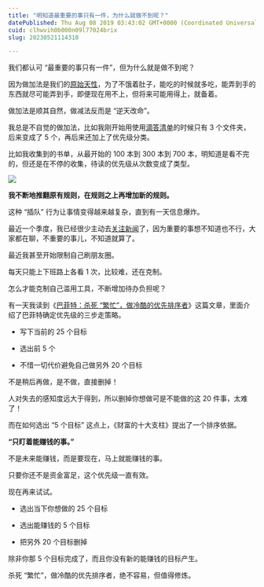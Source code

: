 ```yaml
---
title: "明知道最重要的事只有一件，为什么就做不到呢？"
datePublished: Thu Aug 08 2019 03:43:02 GMT+0000 (Coordinated Universal Time)
cuid: clhwvih0b000n09l77024brix
slug: 20230521114310

---
```


我们都认可 “最重要的事只有一件”，但为什么就是做不到呢？

因为做加法是我们的[原始天性](http://mp.weixin.qq.com/s?__biz=MzI3MzU5MDA1OQ==&mid=2247485766&idx=1&sn=b1661a76652200987008a90f3e197d92&chksm=eb21bb02dc5632143bb1dcc22b6d4b2ea4794144ffdc9277e33820e651c0acd1fc72abd29a88&scene=21#wechat_redirect)，为了不饿着肚子，能吃的时候就多吃，能弄到手的东西就尽可能弄到手，即便现在用不上，但将来可能用得上，就备着。

做加法是顺其自然，做减法反而是 “逆天改命”。

我总是不自觉的做加法，比如我刚开始用使用[滴答清单](http://mp.weixin.qq.com/s?__biz=MzI3MzU5MDA1OQ==&mid=2247485514&idx=1&sn=025245fbf1040fce89e8043c7740de3c&chksm=eb21ba0edc563318314fa23422b459d43810f0572f5446a077723c0a53e1ecc951b617ac199e&scene=21#wechat_redirect)的时候只有 3 个文件夹，后来变成了 5 个，再后来还加上了优先级分类。

比如我收集到的书单，从最开始的 100 本到 300 本到 700 本，明知道是看不完的，但还是在不停的收集，待读的优先级从次数变成了类型。

![](https://cdn.hashnode.com/res/hashnode/image/upload/v1684640537439/ab336af5-d0e6-4612-b67f-9a35efa67600.jpeg)

**我不断地推翻原有规则，在规则之上再增加新的规则。**

这种 “插队” 行为让事情变得越来越复杂，直到有一天信息爆炸。

最近一个季度，我已经很少主动去[关注新闻](http://mp.weixin.qq.com/s?__biz=MzI3MzU5MDA1OQ==&mid=2247485381&idx=1&sn=79b3854cd9e145fe498a464c81d38e7d&chksm=eb21b581dc563c971e371e9baa63b3ba3eb8dcbba6f0711a2a3d81afa028758d91e3bfb9271f&scene=21#wechat_redirect)了，因为重要的事想不知道也不行，大家都在聊，不重要的事儿，不知道就算了。

最近我甚至开始限制自己刷朋友圈。

每天只能上下班路上各看 1 次，比较难，还在克制。

怎么才能克制自己滥用工具，不断增加待办负担呢？

有一天我读到《[巴菲特：杀死 “繁忙”，做冷酷的优先排序者](https://mp.weixin.qq.com/s?__biz=MzA3ODk5OTEzOA==&mid=2962124494&idx=1&sn=957d5ad00c1fd09a859972a454f5b927&scene=21#wechat_redirect)》这篇文章，里面介绍了巴菲特确定优先级的三步走策略。

* 写下当前的 25 个目标
    
* 选出前 5 个
    
* 不惜一切代价避免自己做另外 20 个目标
    

不是稍后再做，是不做，直接删掉！

人对失去的感知度远大于得到，所以删掉你想做可是不能做的这 20 件事，太难了！

而在如何选出 “5 个目标” 这点上，《财富的十大支柱》提出了一个排序依据。

**“只盯着能赚钱的事。”**

不是未来能赚钱，而是要现在，马上就能赚钱的事。

只要你还不是资金富足，这个优先级一直有效。

现在再来试试。

* 选出当下你想做的 25 个目标
    
* 选出能赚钱的 5 个目标
    
* 把另外 20 个目标删掉
    

除非你那 5 个目标完成了，而且你没有新的能赚钱的目标产生。

杀死 “繁忙”，做冷酷的优先排序者，绝不容易，但值得修炼。